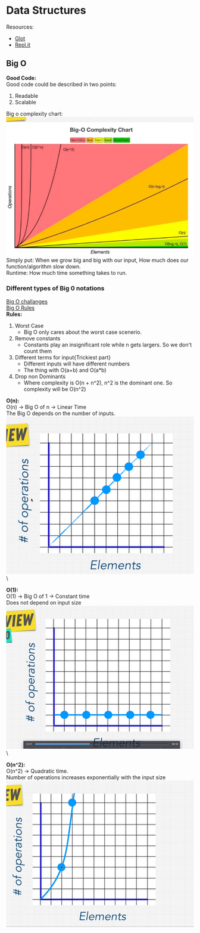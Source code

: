 # Data Structures

Resources:

* [Glot](https://glot.io/)
* [Repl.it](https://replit.com/)

## Big O

**Good Code:**\
Good code could be described in two points:
1. Readable
2. Scalable 

Big o complexity chart:\
![Big o complexity chart](Codes_and_Assets/big_o.png)\
Simply put: When we grow big and big with our input, How much does our function/algorithm slow down.\
Runtime: How much time something takes to run.

### Different types of Big 0 notations

[Big O challanges](Codes_and_Assets/BigOchallange.js)\
[Big O Rules](Codes_and_Assets/BigORules.js)\
**Rules:**
1. Worst Case
   * Big O only cares about the worst case scenerio. 
2. Remove constants
   * Constants play an insignificant role while n gets largers. So we don't count them
3. Different terms for input{Trickiest part}
   * Different inputs will have different numbers
   * The thing with O(a+b) and O(a*b)
4. Drop non Dominants
    * Where complexity is O(n + n^2), n^2 is the dominant one. So complexity will be O(n^2)

**O(n):**\
O(n) -> Big O of n -> Linear Time\
The Big O depends on the number of inputs.\
![O(n)](Codes_and_Assets/o(n).png)\

**O(1):**\
O(1) -> Big O of 1 -> Constant time\
Does not depend on input size\
![O(1)](Codes_and_Assets/O(1).png)\

**O(n^2):**\
O(n^2) -> Quadratic time.\
Number of operations increases exponentially with the input size\
![O(n^2)](Codes_and_Assets/O(n^2).png)
